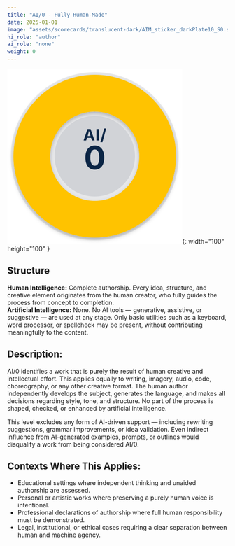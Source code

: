 ```yaml
---
title: "AI/0 - Fully Human-Made"
date: 2025-01-01
image: "assets/scorecards/translucent-dark/AIM_sticker_darkPlate10_S0.svg"
hi_role: "author"
ai_role: "none"
weight: 0
---
```


![AI Score 0](/assets/scorecards/translucent-dark/AIM_sticker_darkPlate10_S0.svg){: width="100" height="100" }

## Structure
**Human Intelligence:** Complete authorship. Every idea, structure, and creative element originates from the human creator, who fully guides the process from concept to completion.\
**Artificial Intelligence:** None. No AI tools — generative, assistive, or suggestive — are used at any stage. Only basic utilities such as a keyboard, word processor, or spellcheck may be present, without contributing meaningfully to the content.

## Description:
AI/0 identifies a work that is purely the result of human creative and intellectual effort. This applies equally to writing, imagery, audio, code, choreography, or any other creative format. The human author independently develops the subject, generates the language, and makes all decisions regarding style, tone, and structure. No part of the process is shaped, checked, or enhanced by artificial intelligence.

This level excludes any form of AI-driven support — including rewriting suggestions, grammar improvements, or idea validation. Even indirect influence from AI-generated examples, prompts, or outlines would disqualify a work from being considered AI/0.

## Contexts Where This Applies:

- Educational settings where independent thinking and unaided authorship are assessed.
- Personal or artistic works where preserving a purely human voice is intentional.
- Professional declarations of authorship where full human responsibility must be demonstrated.
- Legal, institutional, or ethical cases requiring a clear separation between human and machine agency.
